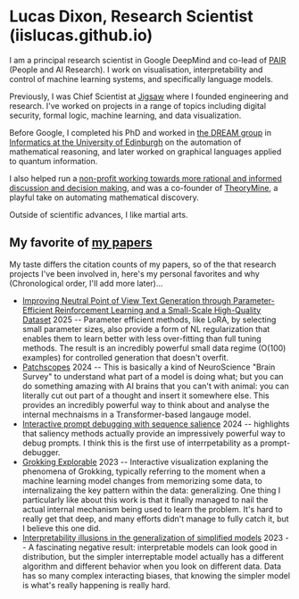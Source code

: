 # Lucas Dixon, Research Scientist (iislucas.github.io)

I am a principal research scientist in Google DeepMind and co-lead of [PAIR](pair.withgoogle.com) (People and AI Research). I work on visualisation, interpretability and control of machine learning systems, and specifically language models.

Previously, I was Chief Scientist at [Jigsaw](https://jigsaw.google.com/) where I founded engineering and research. I've worked on projects in a range of topics including digital security, formal logic, machine learning, and data visualization.

Before Google, I completed his PhD and worked in [the DREAM group](https://www.research.ed.ac.uk/en/publications/the-history-of-the-dream-group) in [Informatics at the University of Edinburgh](https://informatics.ed.ac.uk/) on the automation of mathematical reasoning, and later worked on graphical languages applied to quantum information. 

I also helped run a [non-profit working towards more rational and informed discussion and decision making](https://web.archive.org/web/20180315194233/http://www.kenyersel.org/), and was a co-founder of [TheoryMine](https://www.theorymine.com/), a playful take on automating mathematical discovery. 

Outside of scientific advances, I like martial arts.

## My favorite of [my papers](https://scholar.google.com/citations?user=nDs3-TMAAAAJ&hl=en&oi=ao)

My taste differs the citation counts of my papers, so of the that research projects I've been involved in, here's my personal favorites and why (Chronological order, I'll add more later)... 

 * [Improving Neutral Point of View Text Generation through Parameter-Efficient Reinforcement Learning and a Small-Scale High-Quality Dataset](https://scholar.google.com/citations?view_op=view_citation&hl=en&user=nDs3-TMAAAAJ&sortby=pubdate&citation_for_view=nDs3-TMAAAAJ:8AbLer7MMksC) 2025 -- Parameter efficient methods, like LoRA, by selecting small parameter sizes, also provide a form of NL regularization that enables them to learn better with less over-fitting than full tuning methods. The result is an incredibly powerful small data regime (O(100) examples) for controlled generation that doesn't overfit. 
 * [Patchscopes](https://pair.withgoogle.com/explorables/patchscopes/) 2024 -- This is basically a kind of NeuroScience "Brain Survey" to understand what part of a model is doing what; but you can do something amazing with AI brains that you can't with animal: you can literally cut out part of a thought and insert it somewhere else. This provides an incredibly powerful way to think about and analyse the internal mechnaisms in a Transformer-based langauge model.
 * [Interactive prompt debugging with sequence salience](https://scholar.google.com/citations?view_op=view_citation&hl=en&user=nDs3-TMAAAAJ&sortby=pubdate&citation_for_view=nDs3-TMAAAAJ:WbkHhVStYXYC) 2024 -- highlights that saliency methods actually provide an impressively powerful way to debug prompts. I think this is the first use of interrpetability as a prompt-debugger.
 * [Grokking Explorable](https://pair.withgoogle.com/explorables/grokking/) 2023 -- Interactive visualization explaning the phenomena of Grokking, typically referring to the moment when a machine learning model changes from memorizing some data, to internalizaing the key pattern within the data: generalizing. One thing I particularly like about this work is that it finally managed to nail the actual internal mechanism being used to learn the problem. It's hard to really get that deep, and many efforts didn't manage to fully catch it, but I believe this one did.
 * [Interpretability illusions in the generalization of simplified models](https://scholar.google.com/citations?view_op=view_citation&hl=en&user=nDs3-TMAAAAJ&sortby=pubdate&citation_for_view=nDs3-TMAAAAJ:P5F9QuxV20EC) 2023 -- A fascinating negative result: interpretable models can look good in distribution, but the simpler interreptable model actually has a different algorithm and different behavior when you look on different data. Data has so many complex interacting biases, that knowing the simpler model is what's really happening is really hard.
